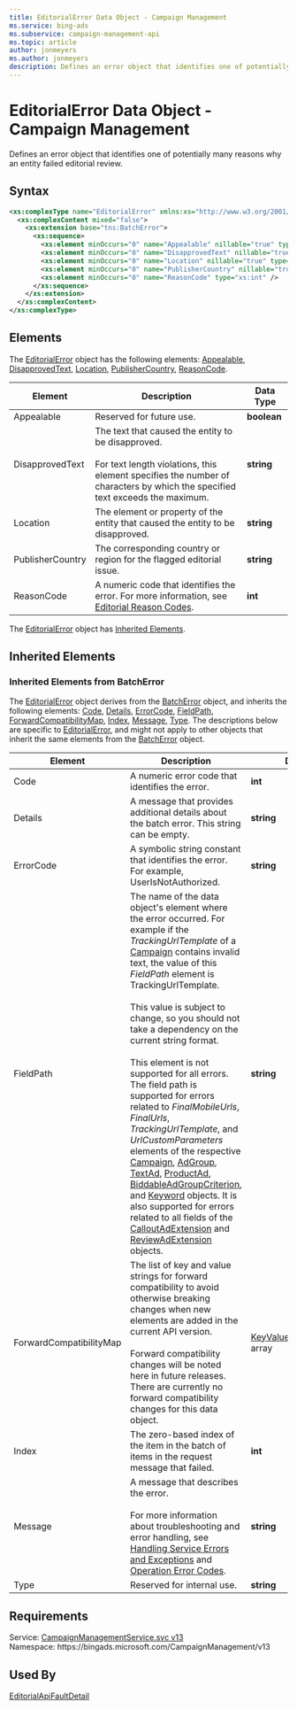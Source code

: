 ```yaml
---
title: EditorialError Data Object - Campaign Management
ms.service: bing-ads
ms.subservice: campaign-management-api
ms.topic: article
author: jonmeyers
ms.author: jonmeyers
description: Defines an error object that identifies one of potentially many reasons why an entity failed editorial review.
---
```

# EditorialError Data Object - Campaign Management
Defines an error object that identifies one of potentially many reasons why an entity failed editorial review.

## Syntax
```xml
<xs:complexType name="EditorialError" xmlns:xs="http://www.w3.org/2001/XMLSchema">
  <xs:complexContent mixed="false">
    <xs:extension base="tns:BatchError">
      <xs:sequence>
        <xs:element minOccurs="0" name="Appealable" nillable="true" type="xs:boolean" />
        <xs:element minOccurs="0" name="DisapprovedText" nillable="true" type="xs:string" />
        <xs:element minOccurs="0" name="Location" nillable="true" type="xs:string" />
        <xs:element minOccurs="0" name="PublisherCountry" nillable="true" type="xs:string" />
        <xs:element minOccurs="0" name="ReasonCode" type="xs:int" />
      </xs:sequence>
    </xs:extension>
  </xs:complexContent>
</xs:complexType>
```

## <a name="elements"></a>Elements

The [EditorialError](editorialerror.md) object has the following elements: [Appealable](#appealable), [DisapprovedText](#disapprovedtext), [Location](#location), [PublisherCountry](#publishercountry), [ReasonCode](#reasoncode).

|Element|Description|Data Type|
|-----------|---------------|-------------|
|<a name="appealable"></a>Appealable|Reserved for future use.|**boolean**|
|<a name="disapprovedtext"></a>DisapprovedText|The text that caused the entity to be disapproved.<br/><br/>For text length violations, this element specifies the number of characters by which the specified text exceeds the maximum.|**string**|
|<a name="location"></a>Location|The element or property of the entity that caused the entity to be disapproved.|**string**|
|<a name="publishercountry"></a>PublisherCountry|The corresponding country or region for the flagged editorial issue.|**string**|
|<a name="reasoncode"></a>ReasonCode|A numeric code that identifies the error. For more information, see [Editorial Reason Codes](../guides/editorial-failure-reason-codes.md).|**int**|

The [EditorialError](editorialerror.md) object has [Inherited Elements](#inheritedelements).

## <a name="inheritedelements"></a>Inherited Elements

### <a name="inheritedelementsbatcherror"></a>Inherited Elements from BatchError
The [EditorialError](editorialerror.md) object derives from the [BatchError](batcherror.md) object, and inherits the following elements: [Code](#code), [Details](#details), [ErrorCode](#errorcode), [FieldPath](#fieldpath), [ForwardCompatibilityMap](#forwardcompatibilitymap), [Index](#index), [Message](#message), [Type](#type). The descriptions below are specific to [EditorialError](editorialerror.md), and might not apply to other objects that inherit the same elements from the [BatchError](batcherror.md) object.  

|Element|Description|Data Type|
|-----------|---------------|-------------|
|<a name="code"></a>Code|A numeric error code that identifies the error.|**int**|
|<a name="details"></a>Details|A message that provides additional details about the batch error. This string can be empty.|**string**|
|<a name="errorcode"></a>ErrorCode|A symbolic string constant that identifies the error. For example, UserIsNotAuthorized.|**string**|
|<a name="fieldpath"></a>FieldPath|The name of the data object's element where the error occurred. For example if the *TrackingUrlTemplate* of a [Campaign](campaign.md) contains invalid text, the value of this *FieldPath* element is TrackingUrlTemplate.<br/><br/>This value is subject to change, so you should not take a dependency on the current string format.<br/><br/>This element is not supported for all errors. The field path is supported for errors related to *FinalMobileUrls*, *FinalUrls*, *TrackingUrlTemplate*, and *UrlCustomParameters* elements of the respective [Campaign](campaign.md), [AdGroup](adgroup.md), [TextAd](textad.md), [ProductAd](productad.md), [BiddableAdGroupCriterion](biddableadgroupcriterion.md), and [Keyword](keyword.md) objects. It is also supported for errors related to all fields of the [CalloutAdExtension](calloutadextension.md) and [ReviewAdExtension](reviewadextension.md) objects.|**string**|
|<a name="forwardcompatibilitymap"></a>ForwardCompatibilityMap|The list of key and value strings for forward compatibility to avoid otherwise breaking changes when new elements are added in the current API version.<br/><br/>Forward compatibility changes will be noted here in future releases. There are currently no forward compatibility changes for this data object.|[KeyValuePairOfstringstring](keyvaluepairofstringstring.md) array|
|<a name="index"></a>Index|The zero-based index of the item in the batch of items in the request message that failed.|**int**|
|<a name="message"></a>Message|A message that describes the error.<br/><br/>For more information about troubleshooting and error handling, see [Handling Service Errors and Exceptions](../guides/handle-service-errors-exceptions.md) and [Operation Error Codes](../guides/operation-error-codes.md).|**string**|
|<a name="type"></a>Type|Reserved for internal use.|**string**|

## Requirements
Service: [CampaignManagementService.svc v13](https://campaign.api.bingads.microsoft.com/Api/Advertiser/CampaignManagement/v13/CampaignManagementService.svc)  
Namespace: https\://bingads.microsoft.com/CampaignManagement/v13  

## Used By
[EditorialApiFaultDetail](editorialapifaultdetail.md)  
